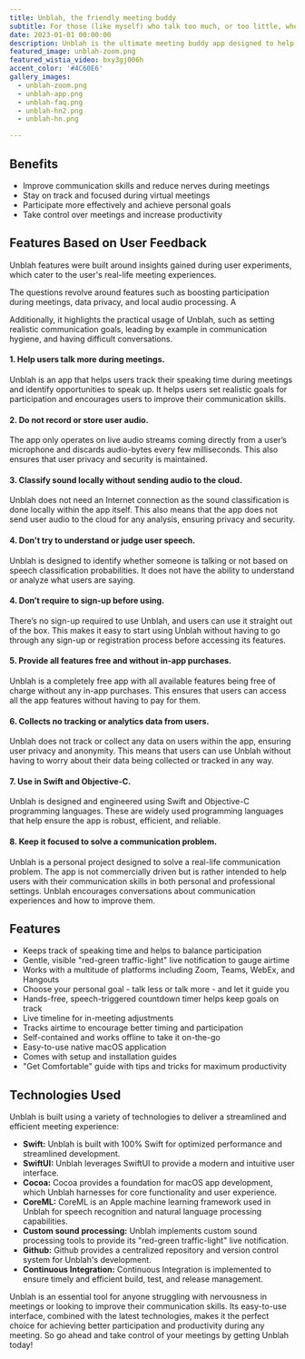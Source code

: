 ```yaml
---
title: Unblah, the friendly meeting buddy  
subtitle: For those (like myself) who talk too much, or too little, when they get nervous in meetings
date: 2023-01-01 00:00:00
description: Unblah is the ultimate meeting buddy app designed to help users develop better communication skills. It's friendly, easy-to-use, and features everything needed to stay on track and focused during meetings. It helps users develop better communication skills. It's friendly, easy-to-use, and features everything needed to stay on track and focused during meetings. With Unblah, you'll be able to keep track of how long you've been speaking, catch yourself before you talk too much or too little, and develop a better sense of timing.
featured_image: unblah-zoom.png
featured_wistia_video: bxy3gj006h
accent_color: '#4C60E6'
gallery_images:
  - unblah-zoom.png
  - unblah-app.png
  - unblah-faq.png
  - unblah-hn2.png
  - unblah-hn.png

---
```



## **Benefits**

- Improve communication skills and reduce nerves during meetings
- Stay on track and focused during virtual meetings
- Participate more effectively and achieve personal goals
- Take control over meetings and increase productivity

## Features Based on User Feedback 
Unblah features were built around insights gained during user experiments, which cater to the user's real-life meeting experiences.

The questions revolve around features such as boosting participation during meetings, data privacy, and local audio processing. A

Additionally, it highlights the practical usage of Unblah, such as setting realistic communication goals, leading by example in communication hygiene, and having difficult conversations.

#### **1. Help users talk more during meetings.**

Unblah is an app that helps users track their speaking time during meetings and identify opportunities to speak up. It helps users set realistic goals for participation and encourages users to improve their communication skills.

#### **2. Do not record or store user audio.**

The app only operates on live audio streams coming directly from a user’s microphone and discards audio-bytes every few milliseconds. This also ensures that user privacy and security is maintained.

#### **3. Classify sound locally without sending audio to the cloud.**

Unblah does not need an Internet connection as the sound classification is done locally within the app itself. This also means that the app does not send user audio to the cloud for any analysis, ensuring privacy and security.

#### **4. Don't try to understand or judge user speech.**

Unblah is designed to identify whether someone is talking or not based on speech classification probabilities. It does not have the ability to understand or analyze what users are saying.

#### **4. Don’t require to sign-up before using.**

There’s no sign-up required to use Unblah, and users can use it straight out of the box. This makes it easy to start using Unblah without having to go through any sign-up or registration process before accessing its features.

#### **5. Provide all features free and without in-app purchases.**

Unblah is a completely free app with all available features being free of charge without any in-app purchases. This ensures that users can access all the app features without having to pay for them.

#### **6. Collects no tracking or analytics data from users.**

Unblah does not track or collect any data on users within the app, ensuring user privacy and anonymity. This means that users can use Unblah without having to worry about their data being collected or tracked in any way.

#### **7. Use in Swift and Objective-C.**

Unblah is designed and engineered using Swift and Objective-C programming languages. These are widely used programming languages that help ensure the app is robust, efficient, and reliable.

#### **8. Keep it focused to solve a communication problem.**

Unblah is a personal project designed to solve a real-life communication problem. The app is not commercially driven but is rather intended to help users with their communication skills in both personal and professional settings. Unblah encourages conversations about communication experiences and how to improve them.


## **Features**

- Keeps track of speaking time and helps to balance participation
- Gentle, visible "red-green traffic-light" live notification to gauge airtime
- Works with a multitude of platforms including Zoom, Teams, WebEx, and Hangouts
- Choose your personal goal - talk less or talk more - and let it guide you
- Hands-free, speech-triggered countdown timer helps keep goals on track
- Live timeline for in-meeting adjustments
- Tracks airtime to encourage better timing and participation
- Self-contained and works offline to take it on-the-go
- Easy-to-use native macOS application
- Comes with setup and installation guides
- "Get Comfortable" guide with tips and tricks for maximum productivity

## **Technologies Used**

Unblah is built using a variety of technologies to deliver a streamlined and efficient meeting experience:

- **Swift:** Unblah is built with 100% Swift for optimized performance and streamlined development.
- **SwiftUI:** Unblah leverages SwiftUI to provide a modern and intuitive user interface.
- **Cocoa:** Cocoa provides a foundation for macOS app development, which Unblah harnesses for core functionality and user experience.
- **CoreML:** CoreML is an Apple machine learning framework used in Unblah for speech recognition and natural language processing capabilities.
- **Custom sound processing:** Unblah implements custom sound processing tools to provide its "red-green traffic-light" live notification.
- **Github:** Github provides a centralized repository and version control system for Unblah's development.
- **Continuous Integration:** Continuous Integration is implemented to ensure timely and efficient build, test, and release management.

Unblah is an essential tool for anyone struggling with nervousness in meetings or looking to improve their communication skills. Its easy-to-use interface, combined with the latest technologies, makes it the perfect choice for achieving better participation and productivity during any meeting. So go ahead and take control of your meetings by getting Unblah today!

